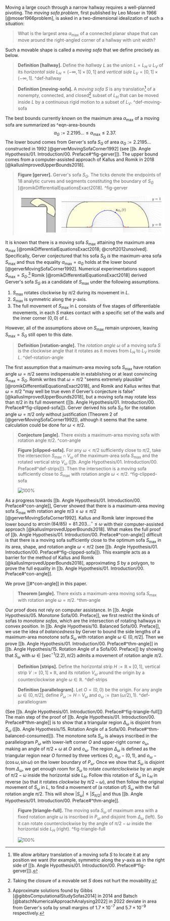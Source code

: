 Moving a large couch through a narrow hallway requires a well-planned pivoting. The _moving sofa problem_, first published by Leo Moser in 1966 [@moser1966problem], is asked in a two-dimensional idealization of such a situation:

> What is the largest area $\alpha_{\text{max}}$ of a connected planar shape that can move around the right-angled corner of a hallway with unit width?

Such a movable shape is called a _moving sofa_ that we define precisely as below.

> __Definition [hallway].__ Define the _hallway_ $L$ as the union $L = L_H \cup L_V$ of its _horizontal side_ $L_H = (-\infty, 1] \times [0, 1]$ and _vertical side_ $L_V = [0, 1] \times (-\infty, 1]$. ^def-hallway

> __Definition [moving-sofa].__ A _moving sofa_ $S$ is any translation[^sofa-translation] of a nonempty, connected, and closed[^sofa-closed] subset of $L_H$ that can be moved inside $L$ by a continuous rigid motion to a subset of $L_V$. ^def-moving-sofa

The best bounds currently known on the maximum area $\alpha_{\max}$ of a moving sofa are summarized as ^eqn-area-bounds
$$
\alpha_G := 2.2195\dots \leq \alpha_{\max} \leq 2.37.
$$
The lower bound comes from Gerver's sofa $S_G$ of area $\alpha_G := 2.2195\dots$ constructed in 1992 [@gerverMovingSofaCorner1992] (see [[b. Angle Hypothesis/01. Introduction/00. Preface#^fig-gerver]]). The upper bound comes from a computer-assisted approach of Kallus and Romik in 2018 [@kallusImprovedUpperBounds2018].

> __Figure [gerver].__ Gerver's sofa $S_G$. The ticks denote the endpoints of 18 analytic curves and segments constituting the boundary of $S_G$ [@romikDifferentialEquationsExact2018]. ^fig-gerver
> 
> ![100%](images/gerver-full.svg)

It is known that there is a moving sofa $S_{\max}$ attaining the maximum area $\alpha_{\max}$ [@romikDifferentialEquationsExact2018; @croft2012unsolved]. Specifically, Gerver conjectured that his sofa $S_G$ _is_ the maximum-area sofa $S_{\max}$ and thus the equality $\alpha_{\max} = \alpha_G$ holds at the lower bound [@gerverMovingSofaCorner1992]. Numerical experimentations support $S_{\max} = S_G$.[^numerical] Romik [@romikDifferentialEquationsExact2018] derived Gerver's sofa $S_G$ as a candidate of $S_{\max}$ under the following assumptions.

1. $S_{\max}$ rotates clockwise by $\pi/2$ during its movement in $L$.
2. $S_{\max}$ is symmetric along the $y$-axis.
3. The full movement of $S_{\max}$ in $L$ consists of five stages of differentiable movements, in each $S$ makes contact with a specific set of the walls and the inner corner $(0, 0)$ of $L$.

However, all of the assumptions above on $S_{\max}$ remain unproven, leaving $S_{\max} = S_G$ still open to this date.

> __Definition [rotation-angle].__ The _rotation angle_ $\omega$ of a moving sofa $S$ is the clockwise angle that it rotates as it moves from $L_H$ to $L_V$ inside $L$. ^def-rotation-angle

The first assumption that a maximum-area moving sofa $S_{\max}$ have rotation angle $\omega = \pi/2$ seems indispensable in establishing or at least convincing $S_{\max} = S_G$. Romik writes that $\omega = \pi/2$ "seems extremely plausible" [@romikDifferentialEquationsExact2018], and Romik and Kallus writes that $\omega = \pi/2$ "may well be true even if Gerver’s conjecture is false" [@kallusImprovedUpperBounds2018], but a moving sofa may rotate less than $\pi/2$ in its full movement ([[b. Angle Hypothesis/01. Introduction/00. Preface#^fig-clipped-sofa]]). Gerver derived his sofa $S_G$ for the rotation angle $\omega = \pi/2$ only without justification (Theorem 2 of [@gerverMovingSofaCorner1992]), although it seems that the same calculation could be done for $\omega < \pi/2$.

> __Conjecture [angle].__ There exists a maximum-area moving sofa with rotation angle $\pi/2$. ^con-angle

> __Figure [clipped-sofa].__ For any $\omega < \pi/2$ sufficiently close to $\pi/2$, take the intersection $S_{\text{max}} \cap V_\omega$ of the maximum-area sofa $S_{\max}$ and the rotated vertical strip $V_\omega$ ([[b. Angle Hypothesis/01. Introduction/00. Preface#^def-strips]]). Then the intersection is a moving sofa sufficiently close to $S_{\max}$ with rotation angle $\omega < \pi/2$. ^fig-clipped-sofa
> 
> ![100%](images/clipped-sofa-combined.svg)

As a progress towards [[b. Angle Hypothesis/01. Introduction/00. Preface#^con-angle]], Gerver showed that there is a maximum-area moving sofa $S_{\max}$ with rotation angle $\pi/ 3 \leq \omega \leq \pi/2$ [@gerverMovingSofaCorner1992]. Kallus and Romik later improved the lower bound to $\arcsin(84/85) = 81.203\dots^\circ \leq \omega$ with their computer-assisted approach [@kallusImprovedUpperBounds2018]. What makes the full proof of [[b. Angle Hypothesis/01. Introduction/00. Preface#^con-angle]] difficult is that there is a moving sofa sufficiently close to the optimum sofa $S_{\max}$ in its area, shape, and rotation angle $\omega < \pi/2$ (see [[b. Angle Hypothesis/01. Introduction/00. Preface#^fig-clipped-sofa]]). This example acts as a barrier for the method of Kallus and Romik [@kallusImprovedUpperBounds2018], approximating $S$ by a polygon, to prove the full equality in [[b. Angle Hypothesis/01. Introduction/00. Preface#^con-angle]].

We prove [[#^con-angle]] in this paper.

> __Theorem [angle].__ There exists a maximum-area moving sofa $S_{\max}$ with rotation angle $\omega = \pi/2$. ^thm-angle

Our proof does not rely on computer assistance. In [[b. Angle Hypothesis/05. Monotone Sofa/00. Preface]], we first restrict the kinds of sofas to _monotone sofas_, which are the intersection of rotating hallways in convex position. In [[b. Angle Hypothesis/10. Balanced Sofa/00. Preface]], we use the idea of _balancedness_ by Gerver to bound the side lengths of a maximum-area monotone sofa $S_\omega$ with rotation angle $\omega \in (0, \pi/2]$. Then we prove [[b. Angle Hypothesis/01. Introduction/00. Preface#^thm-angle]] in [[b. Angle Hypothesis/15. Rotation Angle of a Sofa/00. Preface]] by showing that $S_\omega$ with $\omega \in [\sec^{-1}(2.2), \pi/2)$ admits a movement of rotation angle $\pi/2$.

> __Definition [strips].__ Define the horizontal strip $H := \mathbb{R} \times [0, 1]$, vertical strip $V := [0, 1] \times \mathbb{R}$, and its rotation $V_\omega$ around the origin by a counterclockwise angle $\omega \in \mathbb{R}$. ^def-strips

> __Definition [parallelogram].__ Let $O = (0, 0)$ be the origin. For any angle $\omega \in (0, \pi/2]$, define $P_\omega := H \cap V_\omega$ and $o_\omega := (\tan(\omega/2), 1)$. ^def-parallelogram

(See [[b. Angle Hypothesis/01. Introduction/00. Preface#^fig-triangle-full]]) The main step of the proof of [[b. Angle Hypothesis/01. Introduction/00. Preface#^thm-angle]] is to show that a triangular region $\Delta_\omega$ is disjoint from $S_\omega$ ([[b. Angle Hypothesis/15. Rotation Angle of a Sofa/00. Preface#^thm-balanced-consumed]]). The monotone sofa $S_\omega$ is always inscribed in the parallelogram $P_\omega$ with lower-left corner $O$ and upper-right corner $o_\omega$, making an angle of $\pi/2 + \omega$ at $O$ and $o_\omega$. The region $\Delta_\omega$ is defined as the triangular region near $O$ formed by three vertices $O$, $o_\omega - (0, 1)$, and $o_\omega - (\cos \omega, \sin \omega)$ on the lower boundary of $P_\omega$. Once we show that $S_\omega$ is disjoint from $\Delta_\omega$, we get enough room for $S_\omega$ to rotate _counterclockwise_ by an angle of $\pi/2 - \omega$ inside the horizontal side $L_H$. Follow this rotation of $S_\omega$ in $L_H$ in reverse (so that it rotates _clockwise_ by $\pi/2 - \omega$), and then follow the original movement of $S_\omega$ in $L$, to find a movement of (a rotation of) $S_\omega$ with the full rotation angle $\pi/2$. This will show $|S_\omega| \leq |S_{\pi/2}|$ and thus [[b. Angle Hypothesis/01. Introduction/00. Preface#^thm-angle]].

> __Figure [triangle-full].__ The moving sofa $S_\omega$ of maximum area with a fixed rotation angle $\omega$ is inscribed in $P_\omega$ and disjoint from $\Delta_\omega$ (left). So it can rotate counterclockwise by the angle of $\pi/2-\omega$ inside the horizontal side $L_H$ (right). ^fig-triangle-full
> 
> ![100%](images/triangle-full.svg)

[^sofa-translation]: We allow arbitary translation of a moving sofa $S$ to locate it at any position we want (for example, symmetric along the $y$-axis as in the right side of [[b. Angle Hypothesis/01. Introduction/00. Preface#^fig-gerver]]).

[^sofa-closed]: Taking the closure of a movable set $S$ does not hurt the movability.

[^numerical]: Approximate solutions found by Gibbs [@gibbsComputationalStudySofas2014] in 2014 and Batsch [@batschNumericalApproachAnalysing2022] in 2022 deviate in area from Gerver's sofa by small margins of $1.7 \times 10^{-7}$ and $5.7 \times 10^{-9}$ respectively.